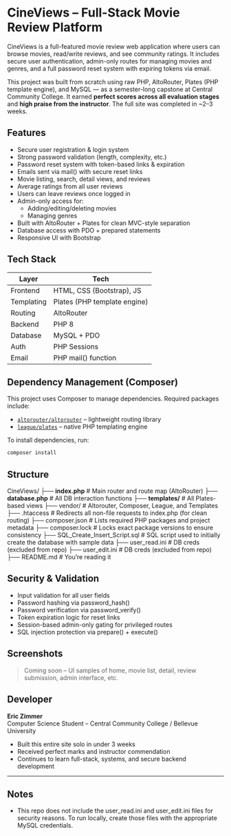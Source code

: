 # CineViews – Full-Stack Movie Review Platform

CineViews is a full-featured movie review web application where users can browse movies, read/write reviews, and see community ratings. It includes secure user authentication, admin-only routes for managing movies and genres, and a full password reset system with expiring tokens via email.

This project was built from scratch using raw PHP, AltoRouter, Plates (PHP template engine), and MySQL — as a semester-long capstone at Central Community College. It earned **perfect scores across all evaluation stages** and **high praise from the instructor**. The full site was completed in ~2–3 weeks.

## Features

- Secure user registration & login system
- Strong password validation (length, complexity, etc.)
- Password reset system with token-based links & expiration
- Emails sent via mail() with secure reset links
- Movie listing, search, detail views, and reviews
- Average ratings from all user reviews
- Users can leave reviews once logged in
- Admin-only access for:
  - Adding/editing/deleting movies
  - Managing genres
- Built with AltoRouter + Plates for clean MVC-style separation
- Database access with PDO + prepared statements
- Responsive UI with Bootstrap

## Tech Stack

| Layer         | Tech                          |
|---------------|-------------------------------|
| Frontend      | HTML, CSS (Bootstrap), JS     |
| Templating    | Plates (PHP template engine)  |
| Routing       | AltoRouter                    |
| Backend       | PHP 8                         |
| Database      | MySQL + PDO                   |
| Auth          | PHP Sessions                  |
| Email         | PHP mail() function           |

## Dependency Management (Composer)

This project uses Composer to manage dependencies. Required packages include:

- [`altorouter/altorouter`](https://github.com/dannyvankooten/AltoRouter) – lightweight routing library
- [`league/plates`](https://platesphp.com/) – native PHP templating engine

To install dependencies, run:

```bash
composer install
```

## Structure
CineViews/
├── **index.php**                 # Main router and route map (AltoRouter)
├── **database.php**              # All DB interaction functions
├── **templates/**                # All Plates-based views
├── vendor/                       # Altorouter, Composer, League, and Templates
├── .htaccess                     # Redirects all non-file requests to index.php (for clean routing)
├── composer.json                 # Lists required PHP packages and project metadata
├── composer.lock                 # Locks exact package versions to ensure consistency
├── SQL_Create_Insert_Script.sql  # SQL script used to initially create the database with sample data
├── user_read.ini                 # DB creds (excluded from repo)
├── user_edit.ini                 # DB creds (excluded from repo)
├── README.md                     # You’re reading it

## Security & Validation

- Input validation for all user fields
- Password hashing via password_hash()
- Password verification via password_verify()
- Token expiration logic for reset links
- Session-based admin-only gating for privileged routes
- SQL injection protection via prepare() + execute()

## Screenshots

> Coming soon – UI samples of home, movie list, detail, review submission, admin interface, etc.

## Developer

**Eric Zimmer**  
Computer Science Student – Central Community College / Bellevue University  
- Built this entire site solo in under 3 weeks  
- Received perfect marks and instructor commendation  
- Continues to learn full-stack, systems, and secure backend development

---

## Notes

- This repo does not include the user_read.ini and user_edit.ini files for security reasons. To run locally, create those files with the appropriate MySQL credentials.
